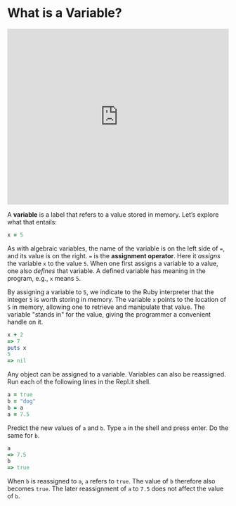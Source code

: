 # What is a Variable?

<iframe src="https://player.vimeo.com/video/181828680?rel=0&autoplay=1" width="100%" height="400px" frameborder="0" webkitallowfullscreen="" mozallowfullscreen="" allowfullscreen="" style="line-height: 1.6em;" rel="line-height: 1.6em;"></iframe>

A **variable** is a label that refers to a value stored in memory. Let’s explore
what that entails:

```ruby
x = 5
```

As with algebraic variables, the name of the variable is on the left side of `=`,
and its value is on the right. `=` is the **assignment operator**. Here it
_assigns_ the variable `x` to the value `5`. When one first assigns a variable
to a value, one also _defines_ that variable. A defined variable has meaning in
the program, e.g., `x` means `5`.

By assigning a variable to `5`, we indicate to the Ruby interpreter that the
integer `5` is worth storing in memory. The variable `x` points to the location
of `5` in memory, allowing one to retrieve and manipulate that value. The
variable "stands in" for the value, giving the programmer a convenient handle on
it.

```ruby
x + 2
=> 7
puts x
5
=> nil
```

Any object can be assigned to a variable. Variables can also be reassigned. Run
each of the following lines in the Repl.it shell.

```ruby
a = true
b = "dog"
b = a
a = 7.5
```

Predict the new values of `a` and `b`. Type `a` in the shell and press enter. Do
the same for `b`.

```ruby
a
=> 7.5
b
=> true
```

When `b` is reassigned to `a`, `a` refers to `true`. The value of `b` therefore
also becomes `true`. The later reassignment of `a` to `7.5` does not affect the
value of `b`.
